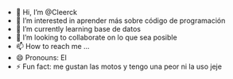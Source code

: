 - 👋 Hi, I’m @Cleerck
- 👀 I’m interested in aprender más sobre código de programación
- 🌱 I’m currently learning base de datos
- 💞️ I’m looking to collaborate on lo que sea posible
- 📫 How to reach me ...
- 😄 Pronouns: El
- ⚡ Fun fact: me gustan las motos y tengo una peor ni la uso jeje

<!---
Cleerck/Cleerck is a ✨ special ✨ repository because its `README.md` (this file) appears on your GitHub profile.
You can click the Preview link to take a look at your changes.
--->
